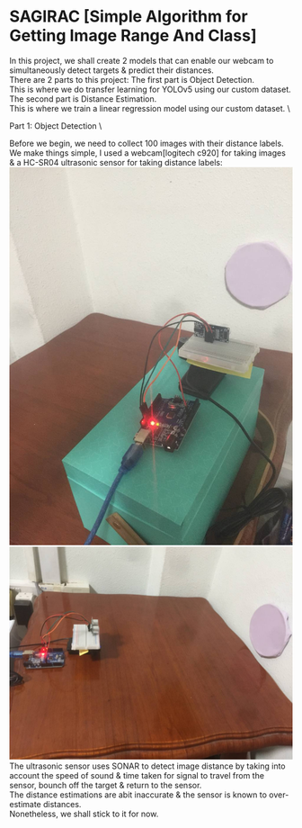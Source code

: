 # SAGIRAC [Simple Algorithm for Getting Image Range And Class]
In this project, we shall create 2 models that can enable our webcam to simultaneously detect targets & predict their distances. \
There are 2 parts to this project:
The first part is Object Detection. \
This is where we do transfer learning for YOLOv5 using our custom dataset. \
The second part is Distance Estimation. \
This is where we train a linear regression model using our custom dataset. \

Part 1:
Object Detection \

Before we begin, we need to collect 100 images with their distance labels. \
We make things simple, I used a webcam[logitech c920] for taking images & a HC-SR04 ultrasonic sensor for taking distance labels: 
![alt text](https://github.com/kwquan/SAGIRAC/blob/main/project_setup.jpg) 
![alt text](https://github.com/kwquan/SAGIRAC/blob/main/project_setup_2.jpg) 
The ultrasonic sensor uses SONAR to detect image distance by taking into account the speed of sound & time taken for signal to travel from the sensor, bounch off the target & return to the sensor. \
The distance estimations are abit inaccurate & the sensor is known to over-estimate distances. \
Nonetheless, we shall stick to it for now. 
